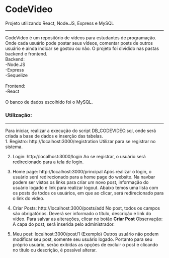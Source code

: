 # CodeVideo
Projeto utilizando React, Node.JS,  Express e MySQL
<hr>

CodeVideo é um repositório de vídeos para estudantes de programação. Onde cada usuário pode postar seus vídeos, comentar posts de outros usuário e ainda indicar se gostou ou não.
O projeto foi dividido nas pastas backend e frontend.<br>
Backend:<br>
-Node.JS<br>
-Express<br>
-Sequelize<br>
<br>
Frontend:<br>
-React<br>
<br>
O banco de dados escolhido foi o MySQL.


<h3>Utilização:</h3>
<hr>
Para iniciar, realizar a execução do script DB_CODEVIDEO.sql, onde será criada a base de dados e inserção das tabelas.
<br>
1. Registro: http://localhost:3000/registration
  Utilizar para se registrar no sistema.

2. Login: http://localhost:3000/login
  Ao se registrar, o usuário será redirecionado para a tela de login.

3. Home page: http://localhost:3000/principal
  Após realizar o login, o usuário será redirecionado para a home page do website. Na navbar podem ser vistos os links para criar um novo post, informação do usuário   logado e link para realizar logout.
  Abaixo temos uma lista com os posts de todos os usuários, em que ao clicar, será redirecionado para o link do vídeo.

4. Criar Posts: http://localhost:3000/posts/add
  No post, todos os campos são obrigatórios. Deverá ser informado o título, descrição e link do vídeo. Para salvar as alterações, clicar no botão <b>Criar Post</b>
  Observação: A capa do post, será inserida pelo administrador.

5. Meu post: localhost:3000/post/1 (Exemplo)
  Outros usuário não podem modificar seu post, somente seu usuário logado. Portanto para seu próprio usuário, serão exibidas as opções de excluir o post e clicando no  título ou descrição, é possível alterar.
